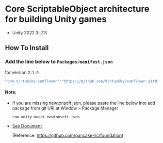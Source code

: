 # Core ScriptableObject architecture for building Unity games
- Unity 2022.3 LTS
## How To Install

### Add the line below to `Packages/manifest.json`

for version `2.1.9`
```csharp
"com.virtuesky.sunflower":"https://github.com/VirtueSky/sunflower.git#2.1.9",
```

#### Note:
- If you are missing newtonsoft json, please paste the line below into add package from git URl at Window > Package Manager
  ```
  com.unity.nuget.newtonsoft-json
  ```

- [See Document](https://github.com/VirtueSky/sunflower/wiki)

  (Reference: https://github.com/pancake-llc/foundation)
